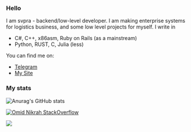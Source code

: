 ### Hello 

I am svpra - backend/low-level developer. I am making enterprise systems 
for logistics business, and some low level projects for myself. I write in
- C#, C++, x86asm, Ruby on Rails (as a mainstream) 
- Python, RUST, C, Julia (less)

You can find me on:
- [Telegram](HTTPS://t.me/svprax)
- [My Site](https://svpra.ml/)

### My stats

![Anurag's GitHub stats](https://github-readme-stats.vercel.app/api?username=svpra&theme=dark&include_all_commits=true&count_private=true&show_icons=true)

[![Omid Nikrah StackOverflow](https://github-readme-stackoverflow.vercel.app/?userID=17337055&layout=compact&theme=dark)](https://ru.stackoverflow.com/users/469436/svpra)

![](https://komarev.com/ghpvc/?username=svpra&color=brightgreen)


